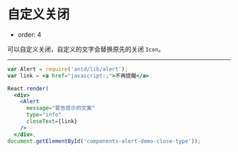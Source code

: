 # 自定义关闭

- order: 4

可以自定义关闭，自定义的文字会替换原先的关闭 `Icon`。

---

````jsx
var Alert = require('antd/lib/alert');
var link = <a href="javascript:;">不再提醒</a>

React.render(
  <div>
    <Alert
      message="警告提示的文案"
      type="info"
      closeText={link}
    />
  </div>,
document.getElementById('components-alert-demo-close-type'));
````
